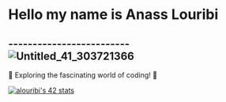# Hello my name is Anass Louribi
------------------------- ![Untitled_41_303721366](https://github.com/anasslouribi/hello/assets/106435885/2da81696-18e4-4a08-b7d9-6779c3b458be)
 -------------------------

🚀 Exploring the fascinating world of coding! 🌟

[![alouribi's 42 stats](https://badge.mediaplus.ma/darkblue/alouribi)](https://github.com/oakoudad/badge42)
